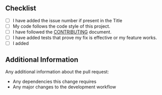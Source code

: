 ## Checklist

[comment]: <> (resolve #1)

- [ ] I have added the issue number if present in the Title
- [ ] My code follows the code style of this project.
- [ ] I have followed the [CONTRIBUTING](https://github.com/Liberty-Labs-AI/documents/blob/main/CONTRIBUTING.md) document.
- [ ] I have added tests that prove my fix is effective or my feature works.
- [ ] I added

## Additional Information

Any additional information about the pull request:

- Any dependencies this change requires
- Any major changes to the development workflow
